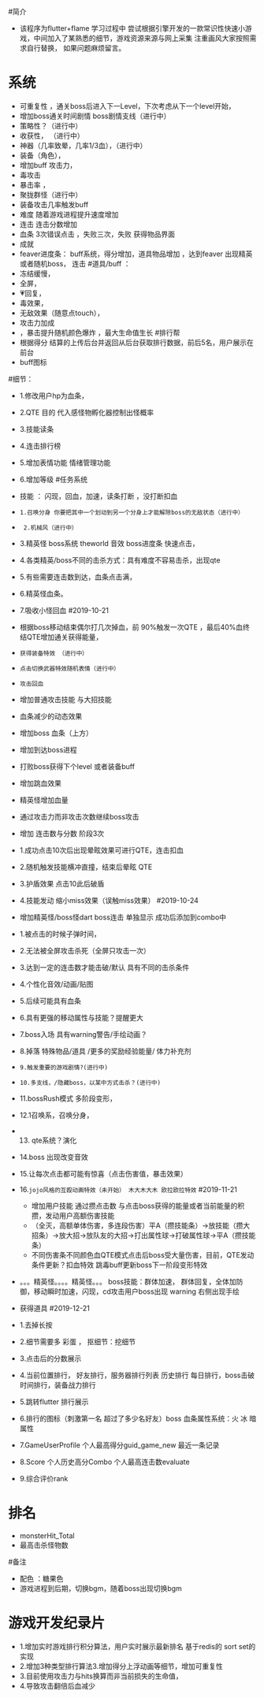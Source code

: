 #简介
* 该程序为flutter+flame 学习过程中 尝试根据引擎开发的一款常识性快速小游戏，中间加入了某熟悉的细节，游戏资源来源与网上采集 注重画风大家按照需求自行替换， 如果问题麻烦留言。
# 系统
* 可重复性 ，通关boss后进入下一Level，下次考虑从下一个level开始，
* 增加boss通关时间剧情 boss剧情支线（进行中）
* 策略性？（进行中）
* 收获性， （进行中）
* 神器（几率致晕，几率1/3血），（进行中）
* 装备（角色），
* 增加buff 攻击力，
* 毒攻击 
* 暴击率 ， 
* 聚拢群怪（进行中）
* 装备攻击几率触发buff
* 难度  随着游戏进程提升速度增加
* 连击  连击分数增加
* 血条 3次错误点击 ，失败三次，失败 获得物品界面
* 成就
* feaver进度条： buff系统，得分增加，道具物品增加 ，达到feaver 出现精英或者随机boss， 连击
#道具/buff  ：
* 冻结缓慢，
* 全屏，
* 💗回复，
* 毒效果，
* 无敌效果（随意点touch），
* 攻击力加成
* ，暴击提升随机颜色爆炸 ，最大生命值生长
#排行帮  
* 根据得分 结算的上传后台并返回从后台获取排行数据，前后5名，用户展示在前台
* buff图标

#细节：
* 1.修改用户hp为血条，
* 2.QTE 目的 代入感怪物孵化器控制出怪概率
* 3.技能读条
* 4.连击排行榜 
* 5.增加表情功能 情绪管理功能
* 6.增加等级
#任务系统
* 技能 ： 闪现，回血，加速，读条打断 ，没打断扣血
*   `1.召唤分身 你要把其中一个划动到另一个分身上才能解除boss的无敌状态（进行中） `
*  ` 2.机械风（进行中）`
*   3.精英怪 boss系统 theworld 音效 boss进度条 快速点击，
*   4.各类精英/boss不同的击杀方式：具有难度不容易击杀，出现qte
*   5.有些需要连击数到达，血条点击满，
*   6.精英怪血条。
*   7.吸收小怪回血
#2019-10-21
* 根据boss移动结束偶尔打几次掉血，前 90%触发一次QTE ，最后40%血终结QTE增加通关获得能量，
* `获得装备特效 （进行中）`
* `点击切换武器特效随机表情（进行中）`
*   `攻击回血`
*   增加普通攻击技能 与大招技能
*   血条减少的动态效果
*   增加boss 血条（上方）
*   增加到达boss进程
*   打败boss获得下个level 或者装备buff
*   增加跳血效果
*   精英怪增加血量
*   通过攻击力而非攻击次数继续boss攻击
*   增加 连击数与分数 阶段3次
   
*  1.成功点击10次后出现晕眩效果可进行QTE，连击扣血
*  2.随机触发技能横冲直撞，结束后晕眩 QTE
*  3.护盾效果 点击10此后破盾
*  4.技能发动 缩小miss效果（误触miss效果）
#2019-10-24
* 增加精英怪/boss怪dart   boss连击 单独显示 成功后添加到combo中
* 1.被点击的时候子弹时间， 
* 2.无法被全屏攻击杀死（全屏只攻击一次）
* 3.达到一定的连击数才能击破/默认 具有不同的击杀条件
* 4.个性化音效/动画/贴图
* 5.后续可能具有血条
* 6.具有更强的移动属性与技能？提醒更大
* 7.boss入场 具有warning警告/手绘动画？
* 8.掉落 特殊物品/道具 /更多的奖励经验能量/ 体力补充剂
* `9.触发重要的游戏剧情?(进行中)`
* `10.多支线，/隐藏boss，以某中方式击杀？(进行中)`
* 11.bossRush模式 多阶段变形，
* 12.1召唤系，召唤分身，
* 13. qte系统？演化
* 14.boss 出现改变音效
* 15.让每次点击都可能有惊喜（点击伤害值，暴击效果）
* 16.`jojo风格的互殴动画特效（未开始） 木大木大木 欧拉欧拉特效`
#2019-11-21
  * 增加用户技能 通过攒点击数 与点击boss获得的能量或者当前能量的积攒，发动用户高额伤害技能
  * （全灭，高额单体伤害，多连段伤害）平A（攒技能条）→放技能（攒大招条）→放大招→放队友的大招→打出属性球→打破属性球→平A（攒技能条）
  *   不同伤害条不同颜色血QTE模式点击后boss受大量伤害，目前，QTE发动条件更新？扣血特效
跳毒buff更新boss下一阶段变形特效
 
*  。。。精英怪。。。。精英怪。。。 boss技能：群体加速， 群体回复，全体加防御，移动瞬时加速，闪现，cd攻击用户boss出现 warning 右侧出现手绘
*  获得道具
#2019-12-21
*  1.去掉长按
*  2.细节需要多 彩蛋 ， 抠细节：挖细节
*  3.点击后的分数展示
* 4.当前位置排行， 好友排行，服务器排行列表   历史排行 每日排行，boss击破时间排行，装备战力排行
* 5.跳转flutter 排行展示
* 6.排行的图标（刺激第一名 超过了多少名好友）boss 血条属性系统：火 冰 暗属性
* 7.GameUserProfile 个人最高得分guid_game_new 最近一条记录
* 8.Score   个人历史高分Combo 个人最高连击数evaluate    
* 9.综合评价rank        
# 排名  
* monsterHit_Total  
* 最高击杀怪物数
 
#备注
* 配色 ：糖果色 
* 游戏进程到后期，切换bgm，随着boss出现切换bgm

 

# 游戏开发纪录片

* 1.增加实时游戏排行积分算法，用户实时展示最新排名     基于redis的 sort set的实现
* 2.增加3种类型排行算法3.增加得分上浮动画等细节，增加可重复性
* 3.目前使用攻击力与hits换算而非当前损失的生命值，
* 4.导致攻击翻倍后血减少
